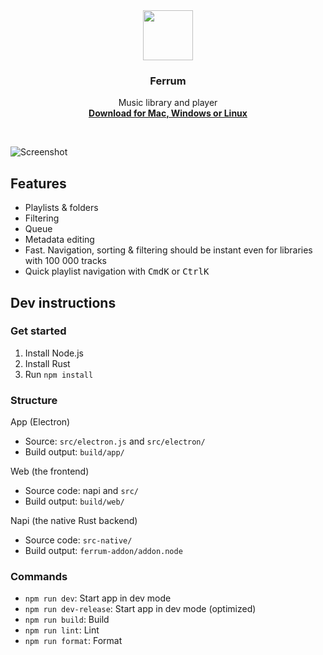 <div align="center">
	<img src="assets/Logo%201024.png" width="80">
</div>
<h3 align="center">Ferrum</h3>
<p align="center">
	Music library and player
	<br/>
	<a href="https://ferrum.kasper.space"><b>Download for Mac, Windows or Linux</b></a>
</p>

<br/>

![Screenshot](assets/screenshot.png)

## Features
- Playlists & folders
- Filtering
- Queue
- Metadata editing
- Fast. Navigation, sorting & filtering should be instant even for libraries with 100 000 tracks
- Quick playlist navigation with <kbd>Cmd</kbd><kbd>K</kbd> or <kbd>Ctrl</kbd><kbd>K</kbd>

## Dev instructions

### Get started

1. Install Node.js
2. Install Rust
3. Run `npm install`

### Structure

App (Electron)
- Source: `src/electron.js` and `src/electron/`
- Build output: `build/app/`

Web (the frontend)
- Source code: napi and `src/`
- Build output: `build/web/`

Napi (the native Rust backend)
- Source code: `src-native/`
- Build output: `ferrum-addon/addon.node`

### Commands
- `npm run dev`: Start app in dev mode
- `npm run dev-release`: Start app in dev mode (optimized)
- `npm run build`: Build
- `npm run lint`: Lint
- `npm run format`: Format
